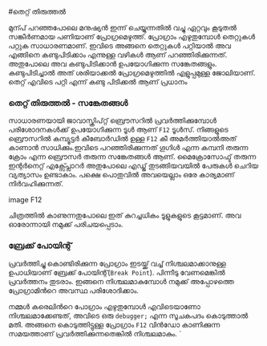#തെറ്റ് തിരുത്തൽ

മുന്പ് പറഞ്ഞപോലെ മനുഷ്യന്‍ ഇന്ന് ചെയ്യുന്നതില്‍ വച്ചു ഏറ്റവും കൂടുതല്‍ സങ്കീര്‍ണമായ പണിയാണ് പ്രോഗ്രമെഴുത്ത്. പ്രോഗ്രാം എഴുതുമ്പോള്‍ തെറ്റുകള്‍ പറ്റുക സാധാരണമാണ്. ഇവിടെ അങ്ങനെ തെറ്റുകള്‍ പറ്റിയാല്‍ അവ എങ്ങിനെ കണ്ടുപിടിക്കാം എന്നുള്ള വഴികള്‍ ആണ് പറഞ്ഞിരിക്കുന്നത്. അതുപോലെ അവ കണ്ടുപിടിക്കാന്‍ ഉപയോഗിക്കുന്ന സങ്കേതങ്ങളും. കണ്ടുപിടിച്ചാല്‍ അത് ശരിയാക്കല്‍ പ്രോഗ്രമെഴുത്തില്‍ എളുപ്പമുള്ള ജോലിയാണ്. തെറ്റ് എവിടെ പറ്റി എന്ന് കണ്ടു പിടിക്കല്‍ ആണ് പ്രധാനം

### തെറ്റ് തിരുത്തൽ - സങ്കേതങ്ങള്‍

സാധാരണയായി ജാവാസ്ക്രിപ്റ്റ് ബ്രൌസറില്‍ പ്രവര്‍ത്തിക്കുമ്പോള്‍ പരിശോദനകള്‍ക്ക് ഉപയോഗിക്കുന്ന ടൂള്‍ ആണ് `F12` ടൂള്‍സ്. നിങ്ങളുടെ ബ്രൌസറില്‍ കമ്പ്യൂട്ടര്‍ കീബോര്‍ഡില്‍ ഉള്ള `F12` കീ അമര്‍ത്തിയാല്‍അത് കാണാന്‍ സാധിക്കും.ഇവിടെ പറഞ്ഞിരിക്കുന്നത് ഗൂഗിള്‍ എന്ന കമ്പനി തരുന്ന ക്രോം എന്ന ബ്രൌസര്‍ തരുന്ന സങ്കേതങ്ങള്‍ ആണ്. മൈക്രോസോഫ്ട്‌ തരുന്ന ഇന്റര്‍നെറ്റ്‌ എക്സ്പ്ലോറര്‍ അതുപോലെ എഡ്ജ് തുടങ്ങിയവയില്‍ പേരുകള്‍ ചെറിയ വ്യത്യാസം ഉണ്ടാകാം. പക്ഷെ പൊതുവില്‍ അവയെല്ലാം ഒരേ കാര്യമാണ് നിര്‍വഹിക്കുന്നത്.

image F12

ചിത്രത്തില്‍ കാണുന്നതുപോലെ ഇത് കുറച്ചധികം ടൂളുകളുടെ കൂട്ടമാണ്. അവ ഓരോന്നായി നമുക്ക് പരിചയപ്പെടാം.


### ബ്രേക്ക്‌ പോയിന്റ്‌
പ്രവര്‍ത്തിച്ചു കൊണ്ടിരിക്കുന്ന പ്രോഗ്രാം ഇടയ്ക്ക് വച്ച് നിശ്ചലമാക്കാനുള്ള ഉപാധിയാണ് ബ്രേക്ക്‌ പോയിന്റ്‌(`Break Point`). പിന്നീടു വേണമെങ്കില്‍ പ്രവര്‍ത്തനം തുടരാം. ഇങ്ങനെ നിശ്ചലമാകുമ്പോള്‍ നമുക്ക് അപ്പോഴത്തെ പ്രോഗ്രാമിന്‍റെ അവസ്ഥ പരിശോദിക്കാം.

നമ്മള്‍ കരെലിന്‍റെ പോഗ്രാം എഴുതുമ്പോള്‍ എവിടെയാണോ നിശ്ചലമാക്കേണ്ടത്, അവിടെ ഒരു `debugger;` എന്ന സൂചകപദം കൊടുത്താല്‍ മതി. അങ്ങനെ കൊടുത്തിട്ടുള്ള പ്രോഗ്രാം `F12` വിന്‍ഡോ കാണിക്കുന്ന സമയത്താണ് പ്രവര്‍ത്തിക്കുന്നതെങ്കില്‍ നിശ്ചലമാകും.
`

